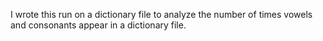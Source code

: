 I wrote this run on a dictionary file to analyze the number of times vowels and consonants appear in a dictionary file. 
